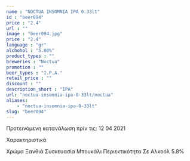 ```yaml
---
name : "NOCTUA INSOMNIA IPA 0.33lt"
id : "beer094"
price : "2.4"
url : ""
image : "beer094.jpg"
price : "2.4"
language : "gr"
alchohol : "5.80%"
product_types : ""
breweries : "Noctua"
promotion : ""
beer_types : "I.P.A."
retail_price : ""
discount : ""
description_short : "IPA"
url: "noctua-insomnia-ipa-0-33lt/noctua"
aliases: 
    - "noctua-insomnia-ipa-0-33lt"
slug: "beer094"
---
```


Προτεινόμενη κατανάλωση πρίν τις: 12 04 2021

Χαρακτηριστικά

Χρώμα
Ξανθιά
Συσκευασία
Μπουκάλι
Περιεκτικότητα Σε Αλκοόλ
5.8%